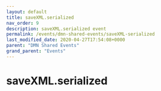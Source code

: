 ```yaml
---
layout: default
title: saveXML.serialized 
nav_order: 9
description: saveXML.serialized event
permalink: /events/dmn-shared-events/saveXML-serialized
last_modified_date: 2020-04-27T17:54:08+0000
parent: "DMN Shared Events"
grand_parent: "Events"
---
```


# saveXML.serialized
